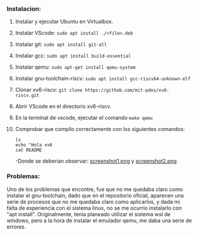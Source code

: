 ### Instalacion:

1. Instalar y ejecutar Ubuntu en Virtualbox.
2. Instalar VScode: `sudo apt install ./<file>.deb`
3. Instalar git: `sudo apt install git-all`
4. Instalar gcc: `sudo apt install build-essential`
5. Instalar qemu: `sudo apt-get install qemu-system`
6. Instalar gnu-toolchain-riscv: `sudo apt install gcc-riscv64-unknown-elf`
7. Clonar xv6-riscv: `git clone https://github.com/mit-pdos/xv6-riscv.git`
8. Abrir VScode en el directorio xv6-riscv.
9. En la terminal de vscode, ejecutar el comando `make qemu`
10. Comprobar que compilo correctamente con los siguientes comandos:

    ```
    ls
    echo "Hola xv6
    cat README
    ```

    -Donde se deberian observar:
    [screenshot1.png](screenshot1.png) y [screenshot2.png](screenshot1.png)

### Problemas:

Uno de los problemas que encontre, fue que no me quedaba claro como instalar el gnu-toolchain, dado que en el repositorio oficial, aparecen una serie de procesos que no me quedaba claro como aplicarlos, y dada mi falta de experiencia con el sistema linux, no se me ocurrio instalarlo con "apt install".
Originalmente, tenia planeado utilizar el sistema wsl de windows, pero a la hora de instalar el emulador qemu, me daba una serie de errores.
